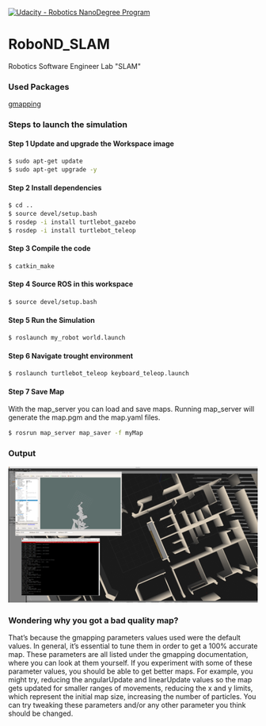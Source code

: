[![Udacity - Robotics NanoDegree Program](https://s3-us-west-1.amazonaws.com/udacity-robotics/Extra+Images/RoboND_flag.png)](https://www.udacity.com/robotics)

# RoboND_SLAM
Robotics Software Engineer Lab "SLAM"

### Used Packages
[gmapping](http://wiki.ros.org/gmapping)

### Steps to launch the simulation

#### Step 1 Update and upgrade the Workspace image
```sh
$ sudo apt-get update
$ sudo apt-get upgrade -y
```

#### Step 2 Install dependencies
```sh
$ cd ..
$ source devel/setup.bash
$ rosdep -i install turtlebot_gazebo
$ rosdep -i install turtlebot_teleop
```
#### Step 3 Compile the code
```sh
$ catkin_make
```

#### Step 4 Source ROS in this workspace
```sh
$ source devel/setup.bash
```

#### Step 5 Run the Simulation  
```sh
$ roslaunch my_robot world.launch
```

#### Step 6 Navigate trought environment
```sh
$ roslaunch turtlebot_teleop keyboard_teleop.launch
```

#### Step 7 Save Map  
With the map_server you can load and save maps. Running map_server will generate the map.pgm and the map.yaml files.
```sh
$ rosrun map_server map_saver -f myMap
```

### Output
![alt text](images/output.png)


### Wondering why you got a bad quality map?
That’s because the gmapping parameters values used were the default values. In general, it’s essential to tune them in order to get a 100% accurate map. These parameters are all listed under the gmapping documentation, where you can look at them yourself. If you experiment with some of these parameter values, you should be able to get better maps. For example, you might try, reducing the angularUpdate and linearUpdate values so the map gets updated for smaller ranges of movements, reducing the x and y limits, which represent the initial map size, increasing the number of particles. You can try tweaking these parameters and/or any other parameter you think should be changed.
    


